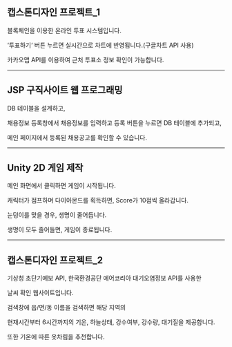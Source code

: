 ## 캡스톤디자인 프로젝트_1
블록체인을 이용한 온라인 투표 시스템입니다.

‘투표하기‘ 버튼 누르면 실시간으로 차트에 반영됩니다.(구글차트 API 사용)

카카오맵 API를 이용하여 근처 투표소 정보 확인이 가능합니다.

---
## JSP 구직사이트 웹 프로그래밍
DB 테이블을 설계하고,

채용정보 등록창에서 채용정보를 입력하고 등록 버튼을 누르면 DB 테이블에 추가되고,

메인 페이지에서 등록된 채용공고를 확인할 수 있습니다.

---
## Unity 2D 게임 제작
메인 화면에서 클릭하면 게임이 시작됩니다.

캐릭터가 점프하며 다이아몬드를 획득하면, Score가 10점씩 올라갑니다.

눈덩이를 맞을 경우, 생명이 줄어듭니다.

생명이 모두 줄어들면, 게임이 종료됩니다.

---
## 캡스톤디자인 프로젝트_2
기상청 초단기예보 API, 한국환경공단 에어코리아 대기오염정보 API를 사용한

날씨 확인 웹사이트입니다.

검색창에 읍/면/동 이름을 검색하면 해당 지역의

현재시간부터 6시간까지의 기온, 하늘상태, 강수여부, 강수량, 대기질을 제공합니다.

또한 기온에 따른 옷차림을 추천합니다.  

